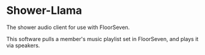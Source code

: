 # Shower-Llama
The shower audio client for use with FloorSeven.

This software pulls a member's music playlist set in FloorSeven, and plays it via speakers.
